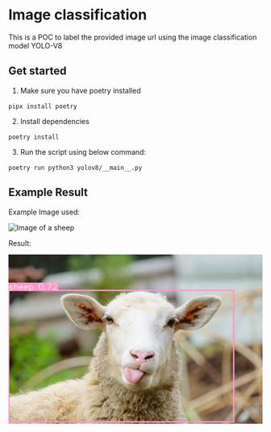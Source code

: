 # Image classification

This is a POC to label the provided image url using the image classification model YOLO-V8

## Get started

1. Make sure you have poetry installed

```
pipx install poetry
```

2. Install dependencies

```
poetry install
```

3. Run the script using below command:

```
poetry run python3 yolov8/__main__.py
```

## Example Result

Example Image used:

![Image of a sheep](https://media.istockphoto.com/id/645788690/photo/funny-sheep-portrait-of-sheep-showing-tongue.jpg?s=612x612&w=0&k=20&c=QeL2ZWDvP1rrEtPw_zl4BTHxKILn1IRxDKs_YKSdrbo=)

Result:

![Inferenced image of a sheep](results.jpg)
